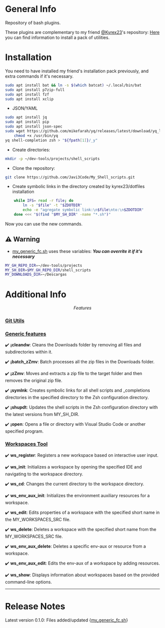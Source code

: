# General Info

Repository of bash plugins.

These plugins are complementary to my friend [@Kyrex23](https://github.com/kyrex23)'s repository: [Here](https://github.com/kyrex23/dotfiles) you can find information to install a pack of utilities.

# Installation

You need to have installed my friend's installation pack previously, and extra commands if it's necessary.
```bash
sudo apt install bat && ln -s $(which batcat) ~/.local/bin/bat
sudo apt install p7zip-full
sudo apt install fzf
sudo apt install xclip
```
- JSON/YAML
```bash
sudo apt install jq
sudo apt install pip
sudo apt install json-spec
sudo wget https://github.com/mikefarah/yq/releases/latest/download/yq_linux_amd64 -O /usr/bin/yq &&\
    chmod +x /usr/bin/yq
yq shell-completion zsh > "${fpath[1]}/_y"
```

- Create directories:
```bash
mkdir -p ~/dev-tools/projects/shell_scripts
```

- Clone the repository:
```bash
git clone https://github.com/Javi3Code/My_Shell_scripts.git
```

- Create symbolic links in the directory created by kyrex23/dotfiles installation
```bash
    while IFS= read -r file; do
        ln -s "$file" -t "$ZDOTDIR"
        echo -e "agregate symbolic link:\n$file\nto:\n$ZDOTDIR"
    done <<< "$(find "$MY_SH_DIR" -name "*.sh")"
```
Now you can use the new commands.

## ⚠️ Warning

- [my_generic_fc.sh](https://github.com/Javi3Code/My_Shell_scripts/blob/main/my_generic_fc.sh) uses these variables: ***You can overrite it if it's necessary***
```bash
MY_GH_REPO_DIR=~/dev-tools/projects
MY_SH_DIR=$MY_GH_REPO_DIR/shell_scripts
MY_DOWNLOADS_DIR=~/Descargas
```

# Additional Info

$$ Features $$

### [Git Utils](https://github.com/Javi3Code/My_Shell_scripts/blob/main/git_utils.sh)
 
### [Generic features](https://github.com/Javi3Code/My_Shell_scripts/blob/main/my_generic_fc.sh)
 
✔️ **¡cleandw**:  Cleans the Downloads folder by removing all files and subdirectories within it.
 
✔️ **¡batch_zZmv**:  Batch processes all the zip files in the Downloads folder.
 
✔️ **¡zZmv**:  Moves and extracts a zip file to the target folder and then removes the original zip file.
 
✔️ **¡symlnk**:  Creates symbolic links for all shell scripts and _completions directories in the specified directory to the Zsh configuration directory.
 
✔️ **¡shupdt**:  Updates the shell scripts in the Zsh configuration directory with the latest versions from MY_SH_DIR.
 
✔️ **¡open**:  Opens a file or directory with Visual Studio Code or another specified program.
 
### [Workspaces Tool](https://github.com/Javi3Code/My_Shell_scripts/blob/main/my_workspaces.sh)
 
✔️ **ws_register**:  Registers a new workspace based on interactive user input.
 
✔️ **ws_init**:  Initializes a workspace by opening the specified IDE and navigating to the workspace directory.
 
✔️ **ws_cd**:  Changes the current directory to the workspace directory.
 
✔️ **ws_env_aux_init**:  Initializes the environment auxiliary resources for a workspace.
 
✔️ **ws_edit**:  Edits properties of a workspace with the specified short name in the MY_WORKSPACES_SRC file.
 
✔️ **ws_delete**:  Deletes a workspace with the specified short name from the MY_WORKSPACES_SRC file.
 
✔️ **ws_env_aux_delete**:  Deletes a specific env-aux or resource from a workspace.
 
✔️ **ws_env_aux_edit**:  Edits the env-aux of a workspace by adding resources.
 
✔️ **ws_show**:  Displays information about workspaces based on the provided command-line options.

------

# Release Notes
Latest version 0.1.0: Files added/updated {[my_generic_fc.sh](https://github.com/Javi3Code/My_Shell_scripts/blob/main/my_generic_fc.sh)}
